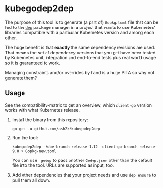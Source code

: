 # kubegodep2dep

The purpose of this tool is to generate (a part of) `Gopkg.toml` file that can be fed to the
[`dep`](https://golang.github.io/dep/) package manager in a project that wants to use
Kubernetes' libraries compatible with a particular Kubernetes version and among each other.

The huge benefit is that **exactly** the same dependency revisions are used. That means the set
of dependency versions that you get have been tested by Kubernetes unit, integration and
end-to-end tests plus real world usage so it is guaranteed to work.

Managing constraints and/or overrides by hand is a huge PITA so why not generate them?

## Usage
See the [compatibility-matrix](https://github.com/kubernetes/client-go#compatibility-matrix) to get an overview, which `client-go` version works with what Kubernetes release.

1. Install the binary from this repository:
    ```console
    go get -u github.com/ash2k/kubegodep2dep
    ```

1. Run the tool:
    ```console
    kubegodep2dep -kube-branch release-1.12 -client-go-branch release-9.0 > Gopkg-new.toml
    ```
    You can use `-godep` to pass another `Godep.json` other than the default file into the tool. URLs are supported as input, too.

1. Add other dependencies that your project needs and use `dep ensure` to pull them all down.
